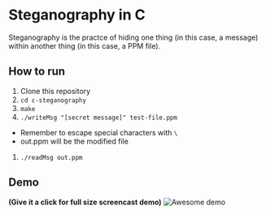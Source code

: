 Steganography in C
====

Steganography is the practce of hiding one thing (in this case, a message) within another thing (in this case, a PPM file).

## How to run
1. Clone this repository
1. `cd c-steganography`
1. `make`
1. `./writeMsg "[secret message]" test-file.ppm` 
  * Remember to escape special characters with `\`
  * out.ppm will be the modified file
1. `./readMsg out.ppm` 

## Demo
**(Give it a click for full size screencast demo)**
![Awesome demo](https://raw.githubusercontent.com/samuelcouch/c-steganography/master/img/screencast.gif)
